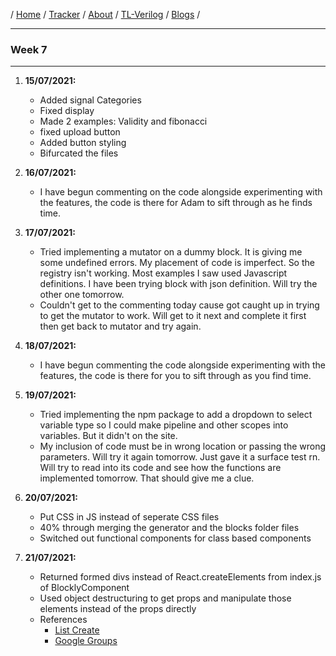 / [Home](/index) / [Tracker](/gsoc-2021) / [About](pages/gsoc/about) / [TL-Verilog](pages/gsoc/TLV) / [Blogs](pages/blogs/gsoc-final-blog) /

---

### Week 7

---

1. **15/07/2021:** 
   * Added signal Categories
   * Fixed display
   * Made 2 examples: Validity and fibonacci
   * fixed upload button
   * Added button styling
   * Bifurcated the files

2. **16/07/2021:**
   * I have begun commenting on the code alongside experimenting with the features, the code is there for Adam to sift through as he finds time.
   
3. **17/07/2021:**
   * Tried implementing a mutator on a dummy block. It is giving me some undefined errors. My placement of code is imperfect. So the registry isn't working. Most examples I saw used Javascript definitions. I have been trying block with json definition. Will try the other one tomorrow.
   * Couldn't get to the commenting today cause got caught up in trying to get the mutator to work. Will get to it next and complete it first then get back to mutator and try again.

4. **18/07/2021:**
   *  I have begun commenting the code alongside experimenting with the features, the code is there for you to sift through as you find time.

5. **19/07/2021:**
   * Tried implementing the npm package to add a dropdown to select variable type so I could make pipeline and other scopes into variables. But it didn't on the site.
   *  My inclusion of code must be in wrong location or passing the wrong parameters. Will try it again tomorrow. Just gave it a surface test rn. Will try to read into its code and see how the functions are implemented tomorrow. That should give me a clue.
6. **20/07/2021:**
   * Put CSS in JS instead of seperate CSS files
   * 40% through merging the generator and the blocks folder files
   * Switched out functional components for class based components
7. **21/07/2021:**
   * Returned formed divs instead of React.createElements from index.js of BlocklyComponent
   * Used object destructuring to get props and manipulate those elements instead of the props directly
   * References
     * [List Create](https://github.com/google/blockly-samples/blob/master/plugins/block-plus-minus/src/list_create.js)
     * [Google Groups](https://groups.google.com/g/blockly/c/hnhObVXLJw4)






